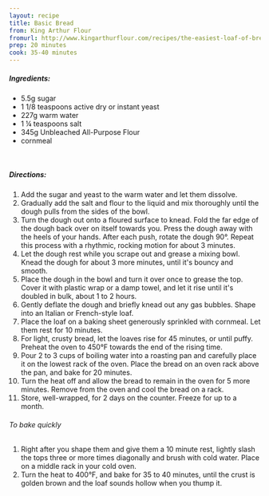 ```yaml
---
layout: recipe
title: Basic Bread
from: King Arthur Flour
fromurl: http://www.kingarthurflour.com/recipes/the-easiest-loaf-of-bread-youll-ever-bake-recipe
prep: 20 minutes
cook: 35-40 minutes
---
```


##### Ingredients:

* 5.5g sugar
* 1 1/8 teaspoons active dry or instant yeast
* 227g warm water
* 1 ¼ teaspoons salt
* 345g Unbleached All-Purpose Flour
* cornmeal

<br>

##### Directions:

1. Add the sugar and yeast to the warm water and let them dissolve.
2. Gradually add the salt and flour to the liquid and mix thoroughly until the dough pulls from the sides of the bowl.
3. Turn the dough out onto a floured surface to knead. Fold the far edge of the dough back over on itself towards you. Press the dough away with the heels of your hands. After each push, rotate the dough 90°. Repeat this process with a rhythmic, rocking motion for about 3 minutes.
4. Let the dough rest while you scrape out and grease a mixing bowl. Knead the dough for about 3 more minutes, until it's bouncy and smooth.
5. Place the dough in the bowl and turn it over once to grease the top. Cover it with plastic wrap or a damp towel, and let it rise until it's doubled in bulk, about 1 to 2 hours.
6. Gently deflate the dough and briefly knead out any gas bubbles. Shape into an Italian or French-style loaf.
7. Place the loaf on a baking sheet generously sprinkled with cornmeal. Let them rest for 10 minutes.
8. For light, crusty bread, let the loaves rise for 45 minutes, or until puffy. Preheat the oven to 450°F towards the end of the rising time.
9. Pour 2 to 3 cups of boiling water into a roasting pan and carefully place it on the lowest rack of the oven. Place the bread on an oven rack above the pan, and bake for 20 minutes.
10. Turn the heat off and allow the bread to remain in the oven for 5 more minutes. Remove from the oven and cool the bread on a rack.
11. Store, well-wrapped, for 2 days on the counter. Freeze for up to a month. 

###### To bake quickly

1. Right after you shape them and give them a 10 minute rest, lightly slash the tops three or more times diagonally and brush with cold water. Place on a middle rack in your cold oven.
2. Turn the heat to 400°F, and bake for 35 to 40 minutes, until the crust is golden brown and the loaf sounds hollow when you thump it.
